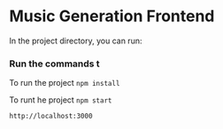 # Music Generation Frontend

In the project directory, you can run:

### Run the commands t
To run the project
`npm install`

To runt he project
`npm start` 
```
http://localhost:3000
```


